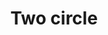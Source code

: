 ---
title: Two circle
tags: ["two", "circle", "double", "duo", "twin", "pair", "binary"]
icon: two-circle
svg: '<svg xmlns="http://www.w3.org/2000/svg" width="24" height="24" fill="none" viewBox="0 0 24 24" stroke-width="1.5" stroke-linecap="round" stroke-linejoin="round" stroke="currentColor"><path d="M21 12a9 9 0 1 1-18 0 9 9 0 0 1 18 0"/><path d="M9.5 10.337c0-3.116 4.615-3.116 4.615 0 0 2.352-3.015 4.38-4.615 5.663 0 0 3-.5 5 0"/></svg>'
---